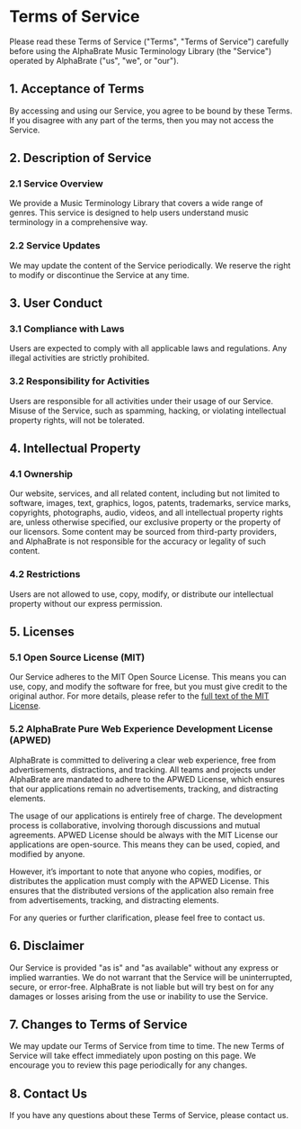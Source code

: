 # Terms of Service

Please read these Terms of Service ("Terms", "Terms of Service") carefully before using the AlphaBrate Music Terminology Library (the "Service") operated by AlphaBrate ("us", "we", or "our").

## 1. Acceptance of Terms

By accessing and using our Service, you agree to be bound by these Terms. If you disagree with any part of the terms, then you may not access the Service.

## 2. Description of Service

### 2.1 Service Overview

We provide a Music Terminology Library that covers a wide range of genres. This service is designed to help users understand music terminology in a comprehensive way.

### 2.2 Service Updates

We may update the content of the Service periodically. We reserve the right to modify or discontinue the Service at any time.

## 3. User Conduct

### 3.1 Compliance with Laws

Users are expected to comply with all applicable laws and regulations. Any illegal activities are strictly prohibited.

### 3.2 Responsibility for Activities

Users are responsible for all activities under their usage of our Service. Misuse of the Service, such as spamming, hacking, or violating intellectual property rights, will not be tolerated.

## 4. Intellectual Property

### 4.1 Ownership

Our website, services, and all related content, including but not limited to software, images, text, graphics, logos, patents, trademarks, service marks, copyrights, photographs, audio, videos, and all intellectual property rights are, unless otherwise specified, our exclusive property or the property of our licensors. Some content may be sourced from third-party providers, and AlphaBrate is not responsible for the accuracy or legality of such content.

### 4.2 Restrictions

Users are not allowed to use, copy, modify, or distribute our intellectual property without our express permission.

## 5. Licenses

### 5.1 Open Source License (MIT)

Our Service adheres to the MIT Open Source License. This means you can use, copy, and modify the software for free, but you must give credit to the original author. For more details, please refer to the [full text of the MIT License](https://opensource.org/licenses/MIT).

### 5.2 AlphaBrate Pure Web Experience Development License (APWED)

AlphaBrate is committed to delivering a clear web experience, free from advertisements, distractions, and tracking. All teams and projects under AlphaBrate are mandated to adhere to the APWED License, which ensures that our applications remain no advertisements, tracking, and distracting elements.

The usage of our applications is entirely free of charge. The development process is collaborative, involving thorough discussions and mutual agreements. APWED License should be always with the MIT License our applications are open-source. This means they can be used, copied, and modified by anyone.

However, it’s important to note that anyone who copies, modifies, or distributes the application must comply with the APWED License. This ensures that the distributed versions of the application also remain free from advertisements, tracking, and distracting elements.

For any queries or further clarification, please feel free to contact us.

## 6. Disclaimer

Our Service is provided "as is" and "as available" without any express or implied warranties. We do not warrant that the Service will be uninterrupted, secure, or error-free. AlphaBrate is not liable but will try best on for any damages or losses arising from the use or inability to use the Service.

## 7. Changes to Terms of Service

We may update our Terms of Service from time to time. The new Terms of Service will take effect immediately upon posting on this page. We encourage you to review this page periodically for any changes.

## 8. Contact Us

If you have any questions about these Terms of Service, please contact us.

